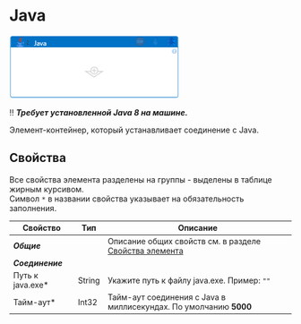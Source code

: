# Java

![](<../../../.gitbook/assets/Java.png>)

:bangbang: ***Требует установленной Java 8 на машине.***

Элемент-контейнер, который устанавливает соединение с Java. 

## Свойства

Все свойства элемента разделены на группы - выделены в таблице жирным курсивом.\
Символ `*` в названии свойства указывает на обязательность заполнения.

| Свойство             | Тип                   | Описание                                      |
| -------------------- | --------------------- | --------------------------------------------- |
| ***Общие***          | | Описание общих свойств см. в разделе [Свойства элемента](https://docs.primo-rpa.ru/primo-rpa/primo-studio/process/elements#svoistva-elementa) | 
| ***Соединение***     | |  |
| Путь к java.exe\*    | String   | Укажите путь к файлу java.exe. Пример: `""` |
| Тайм-аут\*           | Int32    | Тайм-аут соединения с Java в миллисекундах. По умолчанию **5000** |

